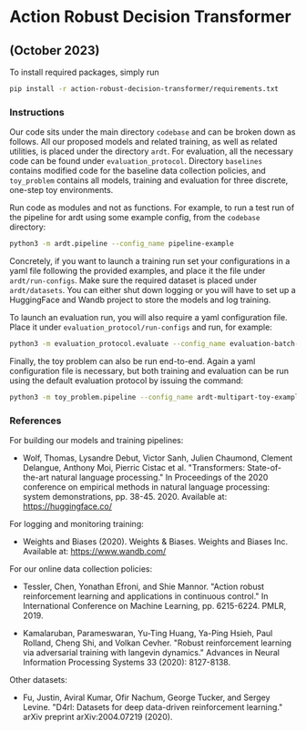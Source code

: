 # Action Robust Decision Transformer
## (October 2023)


To install required packages, simply run
```bash
pip install -r action-robust-decision-transformer/requirements.txt
```


### Instructions

Our code sits under the main directory `codebase` and can be broken down as follows. All our proposed models and related training, as well as related utilities, is placed under the directory `ardt`. For evaluation, all the necessary code can be found under `evaluation_protocol`. Directory `baselines` contains modified code for the baseline data collection policies, and `toy_problem` contains all models, training and evaluation for three discrete, one-step toy environments.

Run code as modules and not as functions. For example, to run a test run of the pipeline for ardt using some example config, from the `codebase` directory:
```bash
python3 -m ardt.pipeline --config_name pipeline-example
```

Concretely, if you want to launch a training run set your configurations in a yaml file following the provided examples, and place it the file under `ardt/run-configs`. Make sure the required dataset is placed under `ardt/datasets`. You can either shut down logging or you will have to set up a HuggingFace and Wandb project to store the models and log training.

To launch an evaluation run, you will also require a yaml configuration file. Place it under `evaluation_protocol/run-configs` and run, for example:
```bash
python3 -m evaluation_protocol.evaluate --config_name evaluation-batch-envadv-example
```

Finally, the toy problem can also be run end-to-end. Again a yaml configuration file is necessary, but both training and evaluation can be run using the default evaluation protocol by issuing the command:
```bash
python3 -m toy_problem.pipeline --config_name ardt-multipart-toy-example
```


### References

For building our models and training pipelines:
* Wolf, Thomas, Lysandre Debut, Victor Sanh, Julien Chaumond, Clement Delangue, Anthony Moi, Pierric Cistac et al. "Transformers: State-of-the-art natural language processing." In Proceedings of the 2020 conference on empirical methods in natural language processing: system demonstrations, pp. 38-45. 2020. Available at: https://huggingface.co/

For logging and monitoring training:
* Weights and Biases (2020). Weights & Biases. Weights and Biases Inc. Available at: https://www.wandb.com/

For our online data collection policies:
* Tessler, Chen, Yonathan Efroni, and Shie Mannor. "Action robust reinforcement learning and applications in continuous control." In International Conference on Machine Learning, pp. 6215-6224. PMLR, 2019.

* Kamalaruban, Parameswaran, Yu-Ting Huang, Ya-Ping Hsieh, Paul Rolland, Cheng Shi, and Volkan Cevher. "Robust reinforcement learning via adversarial training with langevin dynamics." Advances in Neural Information Processing Systems 33 (2020): 8127-8138.

Other datasets:
* Fu, Justin, Aviral Kumar, Ofir Nachum, George Tucker, and Sergey Levine. "D4rl: Datasets for deep data-driven reinforcement learning." arXiv preprint arXiv:2004.07219 (2020).
